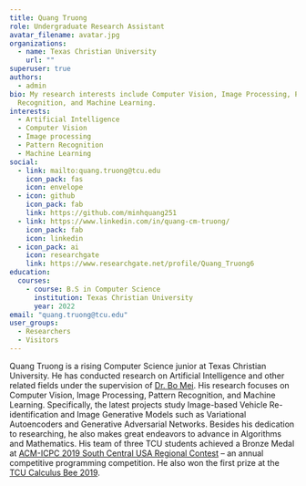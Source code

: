 ```yaml
---
title: Quang Truong
role: Undergraduate Research Assistant
avatar_filename: avatar.jpg
organizations:
  - name: Texas Christian University
    url: ""
superuser: true
authors:
  - admin
bio: My research interests include Computer Vision, Image Processing, Pattern
  Recognition, and Machine Learning.
interests:
  - Artificial Intelligence
  - Computer Vision
  - Image processing
  - Pattern Recognition
  - Machine Learning
social:
  - link: mailto:quang.truong@tcu.edu
    icon_pack: fas
    icon: envelope
  - icon: github
    icon_pack: fab
    link: https://github.com/minhquang251
  - link: https://www.linkedin.com/in/quang-cm-truong/
    icon_pack: fab
    icon: linkedin
  - icon_pack: ai
    icon: researchgate
    link: https://www.researchgate.net/profile/Quang_Truong6
education:
  courses:
    - course: B.S in Computer Science
      institution: Texas Christian University
      year: 2022
email: "quang.truong@tcu.edu"
user_groups:
  - Researchers
  - Visitors
---
```

Quang Truong is a rising Computer Science junior at Texas Christian University. He has conducted
research on Artificial Intelligence and other related fields under the supervision of [Dr. Bo Mei](http://personal.tcu.edu/bmei/). His
research focuses on Computer Vision, Image Processing, Pattern Recognition, and Machine Learning. Specifically, the latest projects study Image-based Vehicle Re-identification and Image Generative Models such as Variational Autoencoders and Generative Adversarial Networks. Besides his dedication to researching, he also makes great endeavors to advance in Algorithms and Mathematics. His team of three TCU students achieved a Bronze Medal at [ACM-ICPC 2019 South Central USA Regional Contest](http://ld2019.scusa.lsu.edu/standings-contest-dir/) – an annual competitive programming competition. He also won the
first prize at the [TCU Calculus Bee 2019](http://faculty.tcu.edu/richardson/CalcBee/CalcBee2019_actual.pdf).

